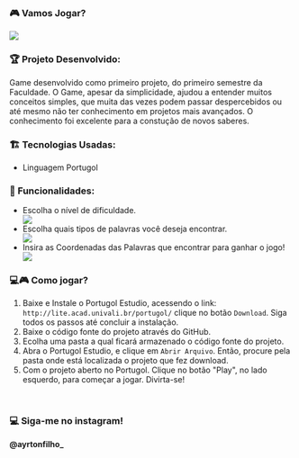 <h3>🎮 Vamos Jogar? </h3>

  <div>
    <img src = "https://user-images.githubusercontent.com/71043862/169708310-5825d4c3-ce91-4543-b956-7fc83ef0276b.png"/>
  </div>

<h3>🏆 Projeto Desenvolvido: </h3>
<p>Game desenvolvido como primeiro projeto, do primeiro semestre da Faculdade. O Game, apesar da simplicidade, ajudou a entender muitos conceitos simples, que muita das vezes podem passar  despercebidos ou até mesmo não ter conhecimento em projetos mais avançados. O conhecimento foi excelente para a constução de novos saberes.</p>


<h3>🏗️ Tecnologias Usadas: </h3>
<ul>	
  <li>Linguagem Portugol</li>
</ul>

<h3>🌟 Funcionalidades: </h3>
<ul>
  <li>Escolha o nível de dificuldade.</li>
  <div>
    <img src = "https://user-images.githubusercontent.com/71043862/169708081-bea8c528-41a9-4b0a-a8b8-9dc034d104c6.png"/>
  </div>
  <li>Escolha quais tipos de palavras você deseja encontrar.</li>
  <div>
    <img src = "https://user-images.githubusercontent.com/71043862/169708138-a04c5b19-e5c1-4edd-8ec7-71968dbd38c4.png"/>
  </div>
  <li>Insira as Coordenadas das Palavras que encontrar para ganhar o jogo!</li>
  <div>
      <img src = "https://user-images.githubusercontent.com/71043862/169708201-c8e07311-cd68-471a-8bab-8d0d7c5cc545.png"/>
   </div>
</ul>

<h3>💻🎮 Como jogar? </h3>

1. Baixe e Instale o Portugol Estudio, acessendo o link: `http://lite.acad.univali.br/portugol/` clique no botão `Download`. Siga todos os passos até concluir a instalação.<br/>
2. Baixe o código fonte do projeto através do GitHub.<br/>
3. Ecolha uma pasta a qual ficará armazenado o código fonte do projeto.<br/>
4. Abra o Portugol Estudio, e clique em `Abrir Arquivo`. Então, procure pela pasta onde está localizada o projeto que fez download.<br/>
5. Com o projeto aberto no Portugol. Clique no botão "Play", no lado esquerdo, para começar a jogar. Divirta-se!<br/>
<br/>

<h3>💻 Siga-me no instagram!</h3>
<strong>@ayrtonfilho_</strong>
